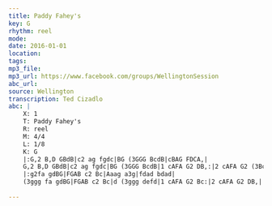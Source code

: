 ```yaml
---
title: Paddy Fahey's
key: G
rhythm: reel
mode: 
date: 2016-01-01
location:
tags:
mp3_file: 
mp3_url: https://www.facebook.com/groups/WellingtonSession
abc_url: 
source: Wellington
transcription: Ted Cizadlo
abc: |
    X: 1
    T: Paddy Fahey's
    R: reel
    M: 4/4
    L: 1/8
    K: G
    |:G,2 B,D GBdB|c2 ag fgdc|BG (3GGG BcdB|cBAG FDCA,|
    G,2 B,D GBdB|c2 ag fgdc|BG (3GGG BcdB|1 cAFA G2 DB,:|2 cAFA G2 (3Bcd||
    |:g2fa gdBG|FGAB c2 Bc|Aaag a3g|fdad bdad|
    (3ggg fa gdBG|FGAB c2 Bc|d (3ggg defd|1 cAFA G2 Bc:|2 cAFA G2 DB,||
    
---
```


